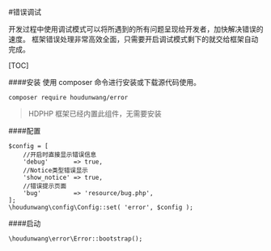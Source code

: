 #错误调试

开发过程中使用调试模式可以将所遇到的所有问题呈现给开发者，加快解决错误的速度。
框架错误处理非常高效全面，只需要开启调试模式剩下的就交给框架自动完成。 

[TOC]

####安装
使用 composer 命令进行安装或下载源代码使用。

```
composer require houdunwang/error
```
> HDPHP 框架已经内置此组件，无需要安装

####配置
```
$config = [
	//开启时直接显示错误信息
	'debug'       => true,
	//Notice类型错误显示
	'show_notice' => true,
	//错误提示页面
	'bug'         => 'resource/bug.php',
];
\houdunwang\config\Config::set( 'error', $config );
```

####启动
```
\houdunwang\error\Error::bootstrap();
```